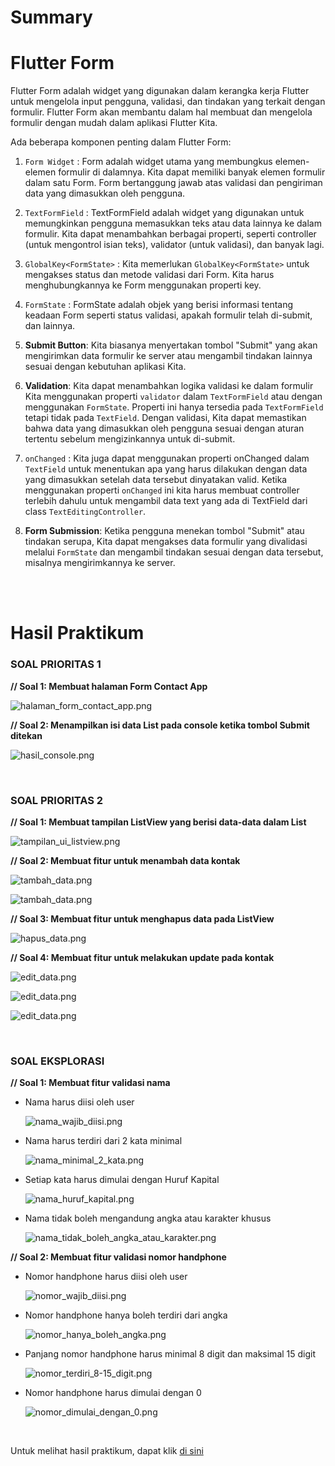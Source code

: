 # Summary

# Flutter Form 

Flutter Form adalah widget yang digunakan dalam kerangka kerja Flutter untuk mengelola input pengguna, validasi, dan tindakan yang terkait dengan formulir. Flutter Form akan membantu dalam hal membuat dan mengelola formulir dengan mudah dalam aplikasi Flutter Kita.

Ada beberapa komponen penting dalam Flutter Form:
1. `Form Widget`&nbsp;: Form adalah widget utama yang membungkus elemen-elemen formulir di dalamnya. Kita dapat memiliki banyak elemen formulir dalam satu Form. Form bertanggung jawab atas validasi dan pengiriman data yang dimasukkan oleh pengguna.

2. `TextFormField`&nbsp;: TextFormField adalah widget yang digunakan untuk memungkinkan pengguna memasukkan teks atau data lainnya ke dalam formulir. Kita dapat menambahkan berbagai properti, seperti controller (untuk mengontrol isian teks), validator (untuk validasi), dan banyak lagi.

3. `GlobalKey<FormState>`&nbsp;: Kita memerlukan `GlobalKey<FormState>` untuk mengakses status dan metode validasi dari Form. Kita harus menghubungkannya ke Form menggunakan properti key.

4. `FormState`&nbsp;: FormState adalah objek yang berisi informasi tentang keadaan Form seperti status validasi, apakah formulir telah di-submit, dan lainnya.

5. **Submit Button**: Kita biasanya menyertakan tombol "Submit" yang akan mengirimkan data formulir ke server atau mengambil tindakan lainnya sesuai dengan kebutuhan aplikasi Kita.

6. **Validation**: Kita dapat menambahkan logika validasi ke dalam formulir Kita menggunakan properti `validator` dalam `TextFormField` atau dengan menggunakan `FormState`. Properti ini hanya tersedia pada `TextFormField` tetapi tidak pada `TextField`. Dengan validasi, Kita dapat memastikan bahwa data yang dimasukkan oleh pengguna sesuai dengan aturan tertentu sebelum mengizinkannya untuk di-submit. 

7. `onChanged`&nbsp;: Kita juga dapat menggunakan properti onChanged dalam `TextField` untuk menentukan apa yang harus dilakukan dengan data yang dimasukkan setelah data tersebut dinyatakan valid. Ketika menggunakan properti `onChanged` ini kita harus membuat controller terlebih dahulu untuk mengambil data text yang ada di TextField dari class `TextEditingController`.

8. **Form Submission**: Ketika pengguna menekan tombol "Submit" atau tindakan serupa, Kita dapat mengakses data formulir yang divalidasi melalui `FormState` dan mengambil tindakan sesuai dengan data tersebut, misalnya mengirimkannya ke server.

<br><br>

# Hasil Praktikum

### **SOAL PRIORITAS 1**

**// Soal 1: Membuat halaman Form Contact App**

![halaman_form_contact_app.png](screenshot/soal_prioritas_1/soal1.png "Halaman Form Contact App")

**// Soal 2: Menampilkan isi data List pada console ketika tombol Submit ditekan**

![hasil_console.png](screenshot/soal_prioritas_1/soal2.png "Hasil Console")

<br>

### **SOAL PRIORITAS 2**

**// Soal 1: Membuat tampilan ListView yang berisi data-data dalam List**

![tampilan_ui_listview.png](screenshot/soal_prioritas_2/tampilan_ui.png "Tampilan UI ListView")

**// Soal 2: Membuat fitur untuk menambah data kontak**

![tambah_data.png](screenshot/soal_prioritas_2/tambah_data_1.png "Mengisi data dan menekan tombol submit")

![tambah_data.png](screenshot/soal_prioritas_2/tambah_data_2.png "Data berhasil ditambahkan dan masuk dalam ListView paling atas")

**// Soal 3: Membuat fitur untuk menghapus data pada ListView**

![hapus_data.png](screenshot/soal_prioritas_2/hapus_data_1.png "Menghapus data kontak")

**// Soal 4: Membuat fitur untuk melakukan update pada kontak**

![edit_data.png](screenshot/soal_prioritas_2/edit_data_1.png "Menekan tombol edit")

![edit_data.png](screenshot/soal_prioritas_2/edit_data_2.png "Mengambil data pada ListTile yang ditekan tombol editnya")

![edit_data.png](screenshot/soal_prioritas_2/edit_data_3.png "Hasil edit Nama Blarzt berubah menjadi Blarzttt")

<br>

### **SOAL EKSPLORASI**

**// Soal 1: Membuat fitur validasi nama**  
- Nama harus diisi oleh user

  ![nama_wajib_diisi.png](screenshot/soal_eksplorasi/validasi_nama_wajib_diisi.png "Validasi nama wajib diisi")

- Nama harus terdiri dari 2 kata minimal

  ![nama_minimal_2_kata.png](screenshot/soal_eksplorasi/validasi_nama_minimal_2_kata.png "Validasi nama minimal 2 kata")

- Setiap kata harus dimulai dengan Huruf Kapital

  ![nama_huruf_kapital.png](screenshot/soal_eksplorasi/validasi_nama_huruf_kapital.png "Validasi nama Huruf Kapital")

- Nama tidak boleh mengandung angka atau karakter khusus

  ![nama_tidak_boleh_angka_atau_karakter.png](screenshot/soal_eksplorasi/validasi_nama_tidakboleh_angka_karakter.png "Validasi nama tidak boleh angka atau karakter")

**// Soal 2: Membuat fitur validasi nomor handphone**

- Nomor handphone harus diisi oleh user

  ![nomor_wajib_diisi.png](screenshot/soal_eksplorasi/validasi_nomor_wajib_diisi.png "Validasi nomor handphone wajib diisi")

- Nomor handphone hanya boleh terdiri dari angka

  ![nomor_hanya_boleh_angka.png](screenshot/soal_eksplorasi/validasi_hanya_boleh_angka.png "Validasi nomor handphone hanya boleh angka saja")

- Panjang nomor handphone harus minimal 8 digit dan maksimal 15 digit

  ![nomor_terdiri_8-15_digit.png](screenshot/soal_eksplorasi/validasi_nomor_terdiri_8-15_digit.png "Validasi nomor handphone harus terdiri 8-15 digit")

- Nomor handphone harus dimulai dengan 0

  ![nomor_dimulai_dengan_0.png](screenshot/soal_eksplorasi/validasi_nomor_dimulai_dari_0.png "Validasi nomor handphone harus dimulai dengan angka 0")

<br>

Untuk melihat hasil praktikum, dapat klik [di sini](https://github.com/aryaptradji/flutter_Muhammad-Aryaputra-Adji/tree/master/Minggu-5/2.%20Flutter%20Form/praktikum)